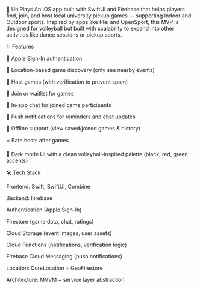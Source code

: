 🏐 UniPlays
An iOS app built with SwiftUI and Firebase that helps players find, join, and host local university pickup games — supporting Indoor and Outdoor sports. Inspired by apps like Plei and OpenSport, this MVP is designed for volleyball but built with scalability to expand into other activities like dance sessions or pickup sports.

✨ Features


🔐 Apple Sign-In authentication

📍 Location-based game discovery (only see nearby events)

📝 Host games (with verification to prevent spam)

👥 Join or waitlist for games

💬 In-app chat for joined game participants

🔔 Push notifications for reminders and chat updates

📶 Offline support (view saved/joined games & history)

⭐ Rate hosts after games

🎨 Dark mode UI with a clean volleyball-inspired palette (black, red, green accents)

🛠️ Tech Stack


Frontend: Swift, SwiftUI, Combine

Backend: Firebase

Authentication (Apple Sign-In)

Firestore (game data, chat, ratings)

Cloud Storage (event images, user assets)

Cloud Functions (notifications, verification logic)

Firebase Cloud Messaging (push notifications)

Location: CoreLocation + GeoFirestore

Architecture: MVVM + service layer abstraction

